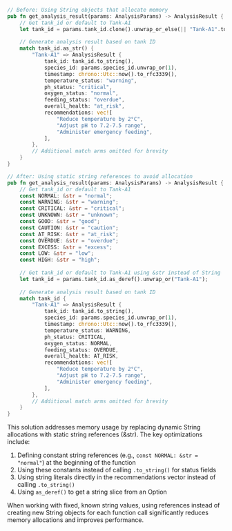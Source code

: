 ```rust
// Before: Using String objects that allocate memory
pub fn get_analysis_result(params: AnalysisParams) -> AnalysisResult {
    // Get tank_id or default to Tank-A1
    let tank_id = params.tank_id.clone().unwrap_or_else(|| "Tank-A1".to_string());
    
    // Generate analysis result based on tank ID
    match tank_id.as_str() {
        "Tank-A1" => AnalysisResult {
            tank_id: tank_id.to_string(),
            species_id: params.species_id.unwrap_or(1),
            timestamp: chrono::Utc::now().to_rfc3339(),
            temperature_status: "warning",
            ph_status: "critical",
            oxygen_status: "normal",
            feeding_status: "overdue",
            overall_health: "at_risk",
            recommendations: vec![
                "Reduce temperature by 2°C",
                "Adjust pH to 7.2-7.5 range",
                "Administer emergency feeding",
            ],
        },
        // Additional match arms omitted for brevity
    }
}

// After: Using static string references to avoid allocation
pub fn get_analysis_result(params: AnalysisParams) -> AnalysisResult {
    // Get tank_id or default to Tank-A1
    const NORMAL: &str = "normal";
    const WARNING: &str = "warning";
    const CRITICAL: &str = "critical";
    const UNKNOWN: &str = "unknown";
    const GOOD: &str = "good";
    const CAUTION: &str = "caution";
    const AT_RISK: &str = "at_risk";
    const OVERDUE: &str = "overdue";
    const EXCESS: &str = "excess";
    const LOW: &str = "low";
    const HIGH: &str = "high";
    
    // Get tank_id or default to Tank-A1 using &str instead of String
    let tank_id = params.tank_id.as_deref().unwrap_or("Tank-A1");
    
    // Generate analysis result based on tank ID
    match tank_id {
        "Tank-A1" => AnalysisResult {
            tank_id: tank_id.to_string(),
            species_id: params.species_id.unwrap_or(1),
            timestamp: chrono::Utc::now().to_rfc3339(),
            temperature_status: WARNING,
            ph_status: CRITICAL,
            oxygen_status: NORMAL,
            feeding_status: OVERDUE,
            overall_health: AT_RISK,
            recommendations: vec![
                "Reduce temperature by 2°C",
                "Adjust pH to 7.2-7.5 range",
                "Administer emergency feeding",
            ],
        },
        // Additional match arms omitted for brevity
    }
}
```

This solution addresses memory usage by replacing dynamic String allocations with static string references (&str). The key optimizations include:

1. Defining constant string references (e.g., `const NORMAL: &str = "normal"`) at the beginning of the function
2. Using these constants instead of calling `.to_string()` for status fields
3. Using string literals directly in the recommendations vector instead of calling `.to_string()`
4. Using `as_deref()` to get a string slice from an Option<String>

When working with fixed, known string values, using references instead of creating new String objects for each function call significantly reduces memory allocations and improves performance.
